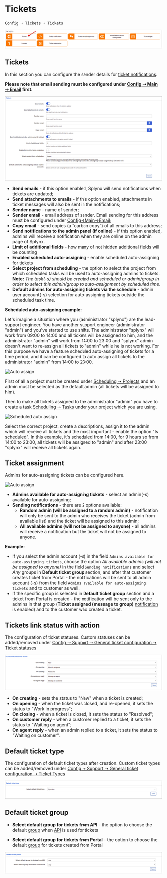 Tickets
=============
`Config ➝ Tickets ➝ Tickets`

![tickets icon](icon.png)

## Tickets

In this section you can configure the sender details for [ticket notifications](configuration/support/ticket_notifications/tickets_notifications.md).

**Please note that email sending must be configured under [Config ➝ Main ➝ Email](configuration/main_configuration/email_config/email_config.md) first.**

![Tickets](tickets.png)

- **Send emails** - if this option enabled, Splynx will send notifications when tickets are updated;
- **Send attachments to emails** - if this option enabled, attachments in ticket messages  will also be sent in the notifications;
- **Sender name** - name of sender;
- **Sender email** - email address of sender. Email sending for this address must be configured under [Config->Main->Email](configuration/main_configuration/email_config/email_config.md);
- **Copy email** - send copies (a “carbon copy”) of all emails to this address;
- **Send notifications to the admin panel (if online)** - if this option enabled, admins will receive a notification when they are online on the admin page of Splynx.
- **Limit of additional fields** - how many of not hidden additional fields will be counting
- **Enabled scheduled auto-assigning** - enable scheduled auto-assigning for tickets
- **Select project from scheduling** - the option to select the project from which scheduled tasks will be used to auto-assigning admins to tickets. **Note:** *The task(-s) should be created and scheduled or admin/group in order to select this admin/group to auto-assignment by scheduled time*.
- **Default admins for auto-assigning tickets via the schedule** - admin user account(-s) selection for auto-assigning tickets outside the scheduled task time.


**Scheduled auto-assigning example:**

Let's imagine a situation where you (administrator "splynx") are the lead-support engineer. You have another support engineer (administrator "admin") and you've started to use shifts. The administrator "splynx" will work from 09:00 to 14:00 and all tickets will be assigned to him, and the administrator "admin" will work from 14:00 to 23:00 and "splynx" admin doesn't want to re-assign all tickets to "admin" while he is not working. For this purpose we have a feature scheduled auto-assigning of tickets for a time period, and it can be configured to auto assign all tickets to the administrator "admin" from 14:00 to 23:00.

![Auto assign](auto_assign.png)

First of all a project must be created under [Scheduling ➝ Projects](scheduling/projects/projects.md)
and an admin must be selected as the default admin (all tickets will be assigned to him).

Then to make all tickets assigned to the administrator "admin" you have to create a task [Scheduling ➝ Tasks](scheduling/tasks/tasks.md) under your project which you are using.

![Scheduled auto assign](task_example.png)

Select the correct project, create a descriptions, assign it to the admin which will receive all tickets and the most important - enable the option "Is scheduled". In this example, it's scheduled from 14:00, for 9 hours so from 14:00 to 23:00, all tickets will be assigned to "admin" and after 23:00 "splynx" will receive all tickets again.

## Ticket assignment

Admins for auto-assigning tickets can be configured here.

![Auto assign](ticket_assignment.png)

- **Admins available for auto-assigning tickets** - select an admin(-s) available for auto-assigning;
- **Sending notifications** - there are 2 options available:
  * **Random admin (will be assigned to a random admin)** - notification will only be sent to the admin who receives the ticket (admin from available list) and the ticket will be assigned to this admin;
  * **All available admins (will not be assigned to anyone)** - all admins will receive a notification but the ticket will not be assigned to anyone.

**Example:**
* If you select the admin account (-s) in the field `Admins available for auto-assigning tickets`, choose the option *All available admins (will not be assigned to anyone)* in the field `Sending notifications` and select *Any* groups in **Default ticket group** section, and after that customer creates ticket from Portal - the notifications will be sent to all admin account (-s) from the field `Admins available for auto-assigning tickets` and to customer as well.
* If the specific group is selected in **Default ticket group** section and a ticket from Portal is created - the notification will be sent only to the admins in that group (**Ticket assigned (message to group)** [notification](configuration/support/ticket_notifications/tickets_notifications.md) is enabled) and to the customer who created a ticket.

## Tickets link status with action

The configuration of ticket statuses. Custom statuses can be added/removed under [Config ➝ Support ➝ General ticket configuration ➝ Ticket statuses](configuration/general_ticket_configuration/ticket_config.md)

![Ticket statuses](ticket_statuses.png)

- **On creating** - sets the status to "New" when a ticket is created;
- **On opening** - when the ticket was closed, and re-opened, it sets the status to "Work in progress";
- **On closing** - when a ticket is closed, it sets the status to "Resolved";
- **On customer reply** - when a customer replied to a ticket, it sets the status to "Waiting on agent";
- **On agent reply** - when an admin replied to a ticket, it sets the status to "Waiting on customer".

## Default ticket type

The configuration of default ticket types after creation. Custom ticket types can be added/removed under [Config ➝ Support ➝ General ticket configuration ➝ Ticket Types](configuration/support/general_ticket_configuration/general_ticket_configuration.md)

![Ticket default type](default_type.png)

## Default ticket group

- **Select default group for tickets from API** - the option to choose the default [group](configuration/support/general_ticket_configuration/general_ticket_configuration.md) when [API](administration/information/api_documentation/api_documentation.md) is used for tickets

- **Select default group for tickets from Portal** - the option to choose the default [group](configuration/support/general_ticket_configuration/general_ticket_configuration.md) for tickets created from Portal

![Default ticket group](default_group.png)
